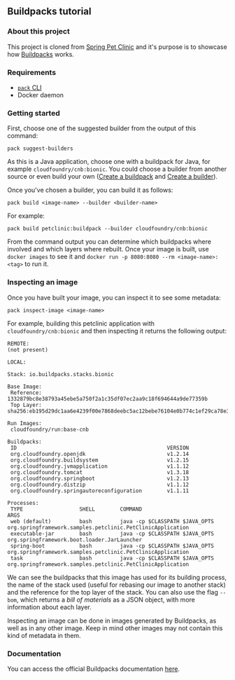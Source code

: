## Buildpacks tutorial

### About this project

This project is cloned from [Spring Pet Clinic](https://github.com/spring-projects/spring-petclinic) and it's purpose is to showcase how [Buildpacks](https://buildpacks.io/) works.

### Requirements

* [`pack` CLI](https://buildpacks.io/docs/install-pack/)
* Docker daemon

### Getting started

First, choose one of the suggested builder from the output of this command:

```
pack suggest-builders
```

As this is a Java application, choose one with a buildpack for Java, for example `cloudfoundry/cnb:bionic`. You could choose a builder from another source or even build your own ([Create a buildpack](https://buildpacks.io/docs/buildpack-author-guide/create-buildpack/) and [Create a builder](https://buildpacks.io/docs/operator-guide/create-a-builder/)).

Once you've chosen a builder, you can build it as follows:

```
pack build <image-name> --builder <builder-name>
```

For example:

```
pack build petclinic:buildpack --builder cloudfoundry/cnb:bionic
```

From the command output you can determine which buildpacks where involved and which layers where rebuilt. Once your image is built, use `docker images` to see it and `docker run -p 8080:8080 --rm <image-name>:<tag>` to run it.

### Inspecting an image

Once you have built your image, you can inspect it to see some metadata:

 ```
 pack inspect-image <image-name>
 ```

 For example, building this petclinic application with `cloudfoundry/cnb:bionic` and then inspecting it returns the following output:

 ```
 REMOTE:
(not present)

LOCAL:

Stack: io.buildpacks.stacks.bionic

Base Image:
  Reference: 1332879bc8e38793a45ebe5a750f2a1c35df07ec2aa9c18f694644a9de77359b
  Top Layer: sha256:eb195d29dc1aa6e4239f00e7868deebc5ac12bebe76104e0b774c1ef29ca78e3

Run Images:
  cloudfoundry/run:base-cnb

Buildpacks:
  ID                                                VERSION
  org.cloudfoundry.openjdk                          v1.2.14
  org.cloudfoundry.buildsystem                      v1.2.15
  org.cloudfoundry.jvmapplication                   v1.1.12
  org.cloudfoundry.tomcat                           v1.3.18
  org.cloudfoundry.springboot                       v1.2.13
  org.cloudfoundry.distzip                          v1.1.12
  org.cloudfoundry.springautoreconfiguration        v1.1.11

Processes:
  TYPE                  SHELL        COMMAND                                                                                          ARGS
  web (default)         bash         java -cp $CLASSPATH $JAVA_OPTS org.springframework.samples.petclinic.PetClinicApplication
  executable-jar        bash         java -cp $CLASSPATH $JAVA_OPTS org.springframework.boot.loader.JarLauncher
  spring-boot           bash         java -cp $CLASSPATH $JAVA_OPTS org.springframework.samples.petclinic.PetClinicApplication
  task                  bash         java -cp $CLASSPATH $JAVA_OPTS org.springframework.samples.petclinic.PetClinicApplication
 ```

We can see the buildpacks that this image has used for its building process, the name of the stack used (useful for rebasing our image to another stack) and the reference for the top layer of the stack. You can also use the flag `--bom`, which returns a *bill of materials* as a JSON object, with more information about each layer.

Inspecting an image can be done in images generated by Buildpacks, as well as in any other image. Keep in mind other images may not contain this kind of metadata in them.

### Documentation

You can access the official Buildpacks documentation [here](https://buildpacks.io/docs/).